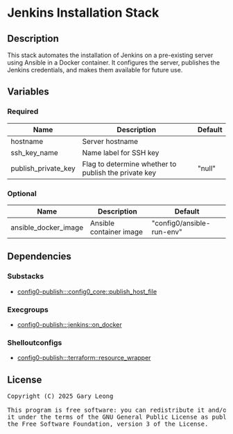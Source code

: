 # Jenkins Installation Stack

## Description
This stack automates the installation of Jenkins on a pre-existing server using Ansible in a Docker container. It configures the server, publishes the Jenkins credentials, and makes them available for future use.

## Variables

### Required
| Name | Description | Default |
|------|-------------|---------|
| hostname | Server hostname | &nbsp; |
| ssh_key_name | Name label for SSH key | &nbsp; |
| publish_private_key | Flag to determine whether to publish the private key | "null" |

### Optional
| Name | Description | Default |
|------|-------------|---------|
| ansible_docker_image | Ansible container image | "config0/ansible-run-env" |

## Dependencies

### Substacks
- [config0-publish:::config0_core::publish_host_file](http://config0.http.redirects.s3-website-us-east-1.amazonaws.com/assets/stacks/config0-publish/config0_core/publish_host_file/default)

### Execgroups
- [config0-publish:::jenkins::on_docker](http://config0.http.redirects.s3-website-us-east-1.amazonaws.com/assets/exec/groups/config0-publish/jenkins/on_docker/default)

### Shelloutconfigs
- [config0-publish:::terraform::resource_wrapper](http://config0.http.redirects.s3-website-us-east-1.amazonaws.com/assets/shelloutconfigs/config0-publish/terraform/resource_wrapper/default)

## License
<pre>
Copyright (C) 2025 Gary Leong <gary@config0.com>

This program is free software: you can redistribute it and/or modify
it under the terms of the GNU General Public License as published by
the Free Software Foundation, version 3 of the License.
</pre>